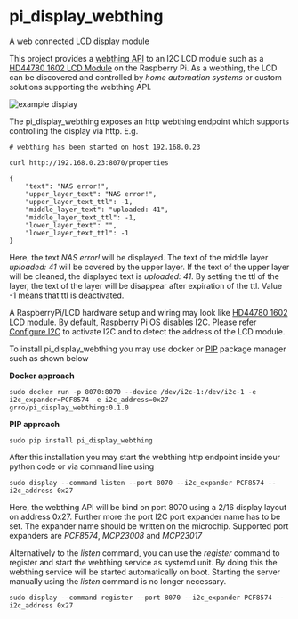 # pi_display_webthing
A web connected LCD display module 

This project provides a [webthing API](https://iot.mozilla.org/wot/) to an I2C LCD module such as a [HD44780 1602 LCD Module](https://amzn.to/2TffbbL) on the Raspberry Pi. 
As a webthing, the LCD can be discovered and controlled by *home automation systems* or custom solutions supporting the webthing API.  

![example display](https://github.com/grro/pi_display_webthing/tree/main/docs/display_small.jpg)

The pi_display_webthing exposes an http webthing endpoint which supports controlling the display via http. E.g. 
```
# webthing has been started on host 192.168.0.23

curl http://192.168.0.23:8070/properties 

{
    "text": "NAS error!",
    "upper_layer_text": "NAS error!",
    "upper_layer_text_ttl": -1,
    "middle_layer_text": "uploaded: 41",
    "middle_layer_text_ttl": -1,
    "lower_layer_text": "",
    "lower_layer_text_ttl": -1
}
```
Here, the text *NAS error!* will be displayed. The text of the middle layer *uploaded: 41* will be covered by the upper layer. 
If the text of the upper layer will be cleaned, the displayed text is *uploaded: 41*. 
By setting the ttl of the layer, the text of the layer will be disappear after expiration of the ttl. Value -1 means that ttl is deactivated. 

A RaspberryPi/LCD hardware setup and wiring may look like [HD44780 1602 LCD module](https://github.com/grro/pi_display_webthing/tree/main/docs/layout.png). By default, 
Raspberry Pi OS disables I2C. Please refer [Configure I2C](https://github.com/grro/pi_display_webthing/tree/main/docs/configure_i2c.md) to activate I2C and to 
detect the address of the LCD module.

To install pi_display_webthing you may use docker or [PIP](https://realpython.com/what-is-pip/) package manager such as shown below

**Docker approach**
```
sudo docker run -p 8070:8070 --device /dev/i2c-1:/dev/i2c-1 -e i2c_expander=PCF8574 -e i2c_address=0x27  grro/pi_display_webthing:0.1.0
```

**PIP approach**
```
sudo pip install pi_display_webthing
```

After this installation you may start the webthing http endpoint inside your python code or via command line using
```
sudo display --command listen --port 8070 --i2c_expander PCF8574 --i2c_address 0x27
```
Here, the webthing API will be bind on port 8070 using a 2/16 display layout on address 0x27. 
Further more the port I2C port expander name has to be set. The expander name should be written on the microchip. 
Supported port expanders are *PCF8574*, *MCP23008* and *MCP23017*

Alternatively to the *listen* command, you can use the *register* command to register and start the webthing service as systemd unit. 
By doing this the webthing service will be started automatically on boot. Starting the server manually using the *listen* command is no longer necessary. 
```
sudo display --command register --port 8070 --i2c_expander PCF8574 --i2c_address 0x27
```  
